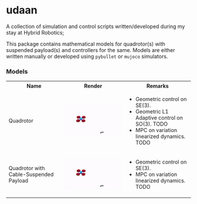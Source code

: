 # udaan

A collection of simulation and control scripts written/developed during my stay at Hybrid Robotics;

This package contains mathematical models for quadrotor(s) with suspended payload(s) and controllers for the same. Models are either written manually or developed using `pybullet` or `mujoco` simulators. 


### Models

<table>
  <tr>
    <th>Name</th>
    <th>Render</th>
    <th>Remarks</th>
  </tr>
  <tr>
    <td>Quadrotor</td>
    <td>
      <p float="left">
        <img src=".media/quadrotor_mj.gif" width="400" />
      </p>
    </td>
    <td>
      <ul>
        <li>Geometric control on SE(3).</li>
        <li>Geometric L1 Adaptive control on SO(3). TODO</li>
        <li>MPC on variation linearized dynamics. TODO</li>
      </ul>
    </td>
  </tr>
  <tr>
    <td>Quadrotor with Cable-Suspended Payload</td>
    <td>
      <p float="left">
        <img src=".media/quadrotor_mj.gif" width="400" />
      </p>
    </td>
    <td>
      <ul>
        <li>Geometric control on SE(3).</li>
        <li>MPC on variation linearized dynamics. TODO</li>
      </ul>
    </td>
  </tr>
</table>

